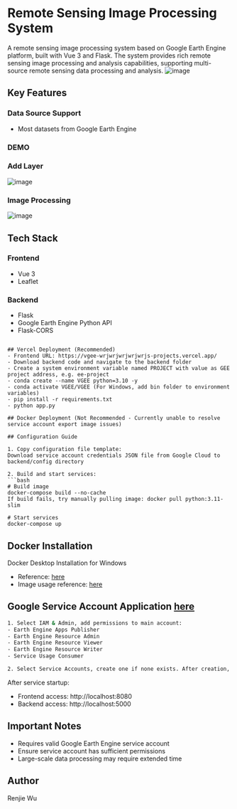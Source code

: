 # Remote Sensing Image Processing System

A remote sensing image processing system based on Google Earth Engine platform, built with Vue 3 and Flask. The system provides rich remote sensing image processing and analysis capabilities, supporting multi-source remote sensing data processing and analysis.
![image](images/demo1.jpg)

## Key Features

### Data Source Support
- Most datasets from Google Earth Engine

### DEMO
### Add Layer
![image](images/addLayer.gif)
### Image Processing
![image](images/process.gif)

## Tech Stack

### Frontend
- Vue 3
- Leaflet

### Backend
- Flask
- Google Earth Engine Python API
- Flask-CORS
```

## Vercel Deployment (Recommended)
- Frontend URL: https://vgee-wrjwrjwrjwrjwrjs-projects.vercel.app/
- Download backend code and navigate to the backend folder
- Create a system environment variable named PROJECT with value as GEE project address, e.g. ee-project
- conda create --name VGEE python=3.10 -y
- conda activate VGEE/VGEE (For Windows, add bin folder to environment variables)
- pip install -r requirements.txt
- python app.py

## Docker Deployment (Not Recommended - Currently unable to resolve service account export image issues)

## Configuration Guide

1. Copy configuration file template:
Download service account credentials JSON file from Google Cloud to backend/config directory

2. Build and start services:
```bash
# Build image
docker-compose build --no-cache
If build fails, try manually pulling image: docker pull python:3.11-slim

# Start services
docker-compose up
```

## Docker Installation
Docker Desktop Installation for Windows
- Reference: [here](https://blog.csdn.net/qq_60750453/article/details/128636298)
- Image usage reference: [here](https://blog.csdn.net/weixin_50160384/article/details/139861337)

## Google Service Account Application [here](https://console.cloud.google.com)
```bash
1. Select IAM & Admin, add permissions to main account:
- Earth Engine Apps Publisher
- Earth Engine Resource Admin
- Earth Engine Resource Viewer
- Earth Engine Resource Writer
- Service Usage Consumer

2. Select Service Accounts, create one if none exists. After creation, click the three dots on the right, select Manage Keys, create a key, and download the JSON file to backend/config directory
```

After service startup:
- Frontend access: http://localhost:8080
- Backend access: http://localhost:5000

## Important Notes

- Requires valid Google Earth Engine service account
- Ensure service account has sufficient permissions
- Large-scale data processing may require extended time

## Author
Renjie Wu
